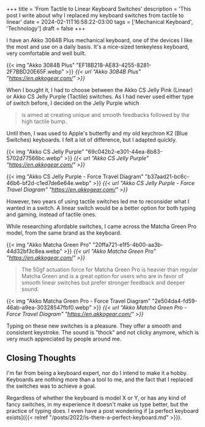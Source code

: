 +++
title = 'From Tactile to Linear Keyboard Switches'
description = 'This post I write about why I replaced my keyboard switches from tactile to linear'
date = 2024-02-11T16:58:22-03:00
tags = ['Mechanical Keyboard', 'Technology']
draft = false
+++

I have an Akko 3084B Plus mechanical keyboard, one of the devices I like the most and use on a daily basis. It's a nice-sized tenkeyless keyboard, very comfortable and well built.

{{< img "Akko 3084B Plus" "EF18B218-AE83-4255-8281-2F7BBD20E65F.webp" >}}
*{{< url "Akko 3084B Plus" "https://en.akkogear.com/" >}}*

When I bought it, I had to choose between the Akko CS Jelly Pink (Linear) or Akko CS Jelly Purple (Tactile) switches. As I had never used either type of switch before, I decided on the Jelly Purple which

> is aimed at creating unique and smooth feedbacks followed by the high tactile bump.

Until then, I was used to Apple's butterfly and my old keychron K2 (Blue Switches) keyboards. I felt a lot of difference, but I adapted quickly.

{{< img "Akko CS Jelly Purple" "69c042b2-e301-44ea-8b83-5702d77566bc.webp" >}}
*{{< url "Akko CS Jelly Purple" "https://en.akkogear.com/" >}}*

{{< img "Akko CS Jelly Purple - Force Travel Diagram" "b37aad21-bc6c-46b6-bf2d-c1ed7de6e64e.webp" >}}
*{{< url "Akko CS Jelly Purple - Force Travel Diagram" "https://en.akkogear.com/" >}}*

However, two years of using tactile switches led me to reconsider what I wanted in a switch. A linear switch would be a better option for both typing and gaming, instead of tactile ones.

While researching afordable switches, I came across the Matcha Green Pro model, from the same brand as the keyboard.

{{< img "Akko Matcha Green Pro" "20ffa721-e1f5-4b00-aa3b-44d32bf3c8ea.webp" >}}
*{{< url "Akko Matcha Green Pro" "https://en.akkogear.com/" >}}*

> The 50gf actuation force for Matcha Green Pro is heavier than regular Matcha Green and is a great option for users who are in favor of smooth linear switches but prefer stronger feedback and deeper sound.

{{< img "Akko Matcha Green Pro - Force Travel Diagram" "2e504da4-fd59-46ab-a9ea-30328547fbf0.webp" >}}
*{{< url "Akko Matcha Green Pro - Force Travel Diagram" "https://en.akkogear.com/" >}}*

Typing on these new switches is a pleasure. They offer a smooth and consistent keystroke. The sound is "thock" and not clicky anymore, which is very much appreciated by people around me.

## Closing Thoughts

I'm far from being a keyboard expert, nor do I intend to make it a hobby. Keyboards are nothing more than a tool to me, and the fact that I replaced the switches was to achieve a goal.

Regardless of whether the keyboard is model X or Y, or has any kind of fancy switches, in my experience it doesn't make us type better, but the practice of typing does. I even have a post wondering if [a perfect keyboard exists]({{< relref "/posts/2022/is-there-a-perfect-keyboard.md" >}}).